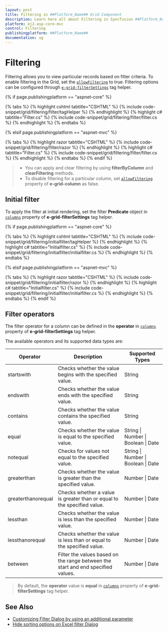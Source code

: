 ```yaml
---
layout: post
title: Filtering in ##Platform_Name## Grid Component
description: Learn here all about Filtering in Syncfusion ##Platform_Name## Grid component of Syncfusion Essential JS 2 and more.
platform: ej2-asp-core-mvc
control: Filtering
publishingplatform: ##Platform_Name##
documentation: ug
---
```



# Filtering

Filtering allows you to view particular records based on filter criteria. To enable filtering in the Grid, set the [`allowFiltering`](https://help.syncfusion.com/cr/aspnetcore-js2/Syncfusion.EJ2.Grids.Grid.html#Syncfusion_EJ2_Grids_Grid_AllowFiltering) to true. Filtering options can be configured through [`e-grid-filterSettings`](https://help.syncfusion.com/cr/aspnetcore-js2/Syncfusion.EJ2.Grids.Grid.html#Syncfusion_EJ2_Grids_Grid_FilterSettings) tag helper.

{% if page.publishingplatform == "aspnet-core" %}

{% tabs %}
{% highlight cshtml tabtitle="CSHTML" %}
{% include code-snippet/grid/filtering/filter/tagHelper %}
{% endhighlight %}
{% highlight c# tabtitle="Filter.cs" %}
{% include code-snippet/grid/filtering/filter/filter.cs %}
{% endhighlight %}
{% endtabs %}

{% elsif page.publishingplatform == "aspnet-mvc" %}

{% tabs %}
{% highlight razor tabtitle="CSHTML" %}
{% include code-snippet/grid/filtering/filter/razor %}
{% endhighlight %}
{% highlight c# tabtitle="Filter.cs" %}
{% include code-snippet/grid/filtering/filter/filter.cs %}
{% endhighlight %}
{% endtabs %}
{% endif %}



> * You can apply and clear filtering by using **filterByColumn** and **clearFiltering** methods.
> * To disable filtering for a particular column, set [`allowFiltering`](https://help.syncfusion.com/cr/aspnetcore-js2/Syncfusion.EJ2.Grids.GridColumn.html#Syncfusion_EJ2_Grids_GridColumn_AllowFiltering) property of **e-grid-column** as false.

## Initial filter

To apply the filter at initial rendering, set the filter **Predicate** object in [`columns`](https://help.syncfusion.com/cr/aspnetcore-js2/Syncfusion.EJ2.Grids.GridFilterSettings.html#Syncfusion_EJ2_Grids_GridFilterSettings_Columns) property of **e-grid-filterSettings** tag helper.

{% if page.publishingplatform == "aspnet-core" %}

{% tabs %}
{% highlight cshtml tabtitle="CSHTML" %}
{% include code-snippet/grid/filtering/initialfilter/tagHelper %}
{% endhighlight %}
{% highlight c# tabtitle="Initialfilter.cs" %}
{% include code-snippet/grid/filtering/initialfilter/initialfilter.cs %}
{% endhighlight %}
{% endtabs %}

{% elsif page.publishingplatform == "aspnet-mvc" %}

{% tabs %}
{% highlight razor tabtitle="CSHTML" %}
{% include code-snippet/grid/filtering/initialfilter/razor %}
{% endhighlight %}
{% highlight c# tabtitle="Initialfilter.cs" %}
{% include code-snippet/grid/filtering/initialfilter/initialfilter.cs %}
{% endhighlight %}
{% endtabs %}
{% endif %}



## Filter operators

The filter operator for a column can be defined in the **operator** in [`columns`](https://help.syncfusion.com/cr/aspnetcore-js2/Syncfusion.EJ2.Grids.GridFilterSettings.html#Syncfusion_EJ2_Grids_GridFilterSettings_Columns) property of **e-grid-filterSettings** tag helper.

The available operators and its supported data types are:

Operator |Description |Supported Types
-----|-----|-----
startswith |Checks whether the value begins with the specified value. |String
endswith |Checks whether the value ends with the specified value. |String
contains |Checks whether the value contains the specified value. |String
equal |Checks whether the value is equal to the specified value. |String &#124; Number &#124; Boolean &#124; Date
notequal |Checks for values not equal to the specified value. |String &#124; Number &#124; Boolean &#124; Date
greaterthan |Checks whether the value is greater than the specified value. |Number &#124; Date
greaterthanorequal|Checks whether a value is greater than or equal to the specified value. |Number &#124; Date
lessthan |Checks whether the value is less than the specified value. |Number &#124; Date
lessthanorequal |Checks whether the value is less than or equal to the specified value. |Number &#124; Date
between|Filter the values based on the range between the start and end specified values. |Number &#124; Date

> By default, the **operator** value is **equal** in [`columns`](https://help.syncfusion.com/cr/aspnetcore-js2/Syncfusion.EJ2.Grids.GridFilterSettings.html#Syncfusion_EJ2_Grids_GridFilterSettings_Columns) property of **e-grid-filterSettings** tag helper.

## See Also

* [Customizing Filter Dialog by using an additional parameter](../how-to/add-params-for-filtering)
* [Hide sorting options on Excel filter Dialog](../how-to/hide-sorting-in-excel-filter)